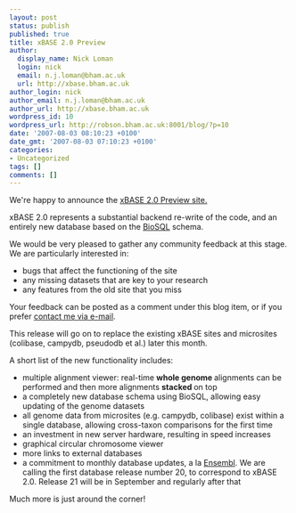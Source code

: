 ```yaml
---
layout: post
status: publish
published: true
title: xBASE 2.0 Preview
author:
  display_name: Nick Loman
  login: nick
  email: n.j.loman@bham.ac.uk
  url: http://xbase.bham.ac.uk
author_login: nick
author_email: n.j.loman@bham.ac.uk
author_url: http://xbase.bham.ac.uk
wordpress_id: 10
wordpress_url: http://robson.bham.ac.uk:8001/blog/?p=10
date: '2007-08-03 08:10:23 +0100'
date_gmt: '2007-08-03 07:10:23 +0100'
categories:
- Uncategorized
tags: []
comments: []
---
```

<p>We're happy to announce the <a href="http://watson.bham.ac.uk:8002/">xBASE 2.0 Preview site.<br />
</a></p>
<p>xBASE 2.0 represents a substantial backend re-write of the code, and an entirely new database based on the <a href="http://www.biosql.org">BioSQL</a> schema.</p>
<p>We would be very pleased to gather any community feedback at this stage. We are particularly interested in:</p>
<ul>
<li>bugs that affect the functioning of the site</li>
<li>any missing datasets that are key to your research</li>
<li>any features from the old site that you miss</li>
</ul>
<p>Your feedback can be posted as a comment under this blog item, or if you prefer <a href="mailto:n.j.loman@bham.ac.uk">contact me via e-mail</a>.</p>
<p>This release will go on to replace the existing xBASE sites and microsites (colibase, campydb, pseudodb et al.) later this month.</p>
<p>A short list of the new functionality includes:</p>
<ul>
<li>multiple alignment viewer: real-time <strong>whole genome </strong>alignments can be performed and then more alignments <strong>stacked </strong>on top</li>
<li>a completely new database schema using BioSQL, allowing easy updating of the genome datasets</li>
<li>all genome data from microsites (e.g. campydb, colibase) exist within a single database, allowing cross-taxon comparisons for the first time</li>
<li>an investment in new server hardware, resulting in speed increases</li>
<li>graphical circular chromosome viewer</li>
<li>more links to external databases</li>
<li>a commitment to monthly database updates, a la <a href="http://www.ensembl.org">Ensembl</a>. We are calling the first database release number 20, to correspond to xBASE 2.0. Release 21 will be in September and regularly after that</li>
</ul>
<p>Much more is just around the corner!</p>
